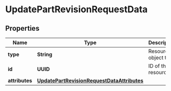 

# UpdatePartRevisionRequestData


## Properties

Name | Type | Description | Notes
------------ | ------------- | ------------- | -------------
**type** | **String** | Resource object type. | 
**id** | **UUID** | ID of the resource. | 
**attributes** | [**UpdatePartRevisionRequestDataAttributes**](UpdatePartRevisionRequestDataAttributes.md) |  | 




